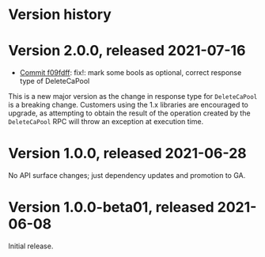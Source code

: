# Version history

# Version 2.0.0, released 2021-07-16

- [Commit f09fdff](https://github.com/googleapis/google-cloud-dotnet/commit/f09fdff): fix!: mark some bools as optional, correct response type of DeleteCaPool

This is a new major version as the change in response type for
`DeleteCaPool` is a breaking change. Customers using the 1.x libraries
are encouraged to upgrade, as attempting to obtain the result of the
operation created by the `DeleteCaPool` RPC will throw an exception
at execution time.

# Version 1.0.0, released 2021-06-28

No API surface changes; just dependency updates and promotion to GA.

# Version 1.0.0-beta01, released 2021-06-08

Initial release.
